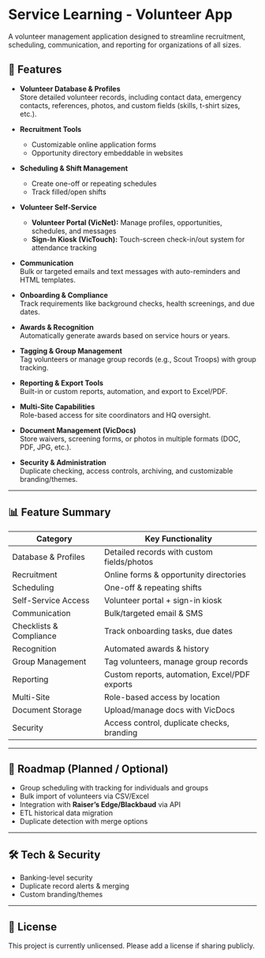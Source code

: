 # Service Learning - Volunteer App

A volunteer management application designed to streamline recruitment, scheduling, communication, and reporting for organizations of all sizes.  

## 🚀 Features

- **Volunteer Database & Profiles**  
  Store detailed volunteer records, including contact data, emergency contacts, references, photos, and custom fields (skills, t-shirt sizes, etc.).

- **Recruitment Tools**  
  - Customizable online application forms  
  - Opportunity directory embeddable in websites  

- **Scheduling & Shift Management**  
  - Create one-off or repeating schedules  
  - Track filled/open shifts  

- **Volunteer Self-Service**  
  - **Volunteer Portal (VicNet):** Manage profiles, opportunities, schedules, and messages  
  - **Sign-In Kiosk (VicTouch):** Touch-screen check-in/out system for attendance tracking  

- **Communication**  
  Bulk or targeted emails and text messages with auto-reminders and HTML templates.  

- **Onboarding & Compliance**  
  Track requirements like background checks, health screenings, and due dates.  

- **Awards & Recognition**  
  Automatically generate awards based on service hours or years.  

- **Tagging & Group Management**  
  Tag volunteers or manage group records (e.g., Scout Troops) with group tracking.  

- **Reporting & Export Tools**  
  Built-in or custom reports, automation, and export to Excel/PDF.  

- **Multi-Site Capabilities**  
  Role-based access for site coordinators and HQ oversight.  

- **Document Management (VicDocs)**  
  Store waivers, screening forms, or photos in multiple formats (DOC, PDF, JPG, etc.).  

- **Security & Administration**  
  Duplicate checking, access controls, archiving, and customizable branding/themes.  

---

## 📊 Feature Summary

| Category             | Key Functionality |
|----------------------|-------------------|
| Database & Profiles  | Detailed records with custom fields/photos |
| Recruitment          | Online forms & opportunity directories |
| Scheduling           | One-off & repeating shifts |
| Self-Service Access  | Volunteer portal + sign-in kiosk |
| Communication        | Bulk/targeted email & SMS |
| Checklists & Compliance | Track onboarding tasks, due dates |
| Recognition          | Automated awards & history |
| Group Management     | Tag volunteers, manage group records |
| Reporting            | Custom reports, automation, Excel/PDF exports |
| Multi-Site           | Role-based access by location |
| Document Storage     | Upload/manage docs with VicDocs |
| Security             | Access control, duplicate checks, branding |

---

## 📂 Roadmap (Planned / Optional)

- Group scheduling with tracking for individuals and groups  
- Bulk import of volunteers via CSV/Excel  
- Integration with **Raiser’s Edge/Blackbaud** via API  
- ETL historical data migration  
- Duplicate detection with merge options  

---

## 🛠️ Tech & Security

- Banking-level security  
- Duplicate record alerts & merging  
- Custom branding/themes  

---

## 📌 License

This project is currently unlicensed. Please add a license if sharing publicly.

